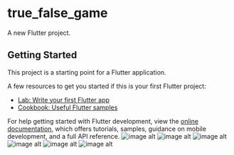 # true_false_game

A new Flutter project.

## Getting Started

This project is a starting point for a Flutter application.

A few resources to get you started if this is your first Flutter project:

- [Lab: Write your first Flutter app](https://docs.flutter.dev/get-started/codelab)
- [Cookbook: Useful Flutter samples](https://docs.flutter.dev/cookbook)

For help getting started with Flutter development, view the
[online documentation](https://docs.flutter.dev/), which offers tutorials,
samples, guidance on mobile development, and a full API reference.
![image alt](https://github.com/HusseinJdeed1/TOF/blob/96b28a0a1495e28dd4d62a0bd08f276f5cafdf43/fc64956a-feca-4726-bdba-77740364d57d.jpg) ![image alt](https://github.com/HusseinJdeed1/TOF/blob/96b28a0a1495e28dd4d62a0bd08f276f5cafdf43/fd3a18d3-f3a0-4772-9c7f-c62a3cb06774.jpg)
![image alt](https://github.com/HusseinJdeed1/TOF/blob/96b28a0a1495e28dd4d62a0bd08f276f5cafdf43/d17845ae-4a2d-438c-9431-caf51d4ab469.jpg)
![image alt](https://github.com/HusseinJdeed1/TOF/blob/96b28a0a1495e28dd4d62a0bd08f276f5cafdf43/8d580319-bae5-4d8a-8731-70760f0ee9ce.jpg)
![image alt](https://github.com/HusseinJdeed1/TOF/blob/96b28a0a1495e28dd4d62a0bd08f276f5cafdf43/b6a680d1-7ac0-4775-9309-5e80f3cf726b.jpg)
![image alt](https://github.com/HusseinJdeed1/TOF/blob/79e3dc3d1834358905d5158d1f25dccf2830b631/0f5ee970-e9fb-405b-85c3-bb600d2a25f3.jpg)
